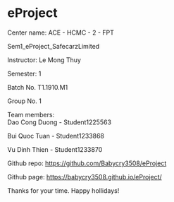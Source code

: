 # eProject
Center name: ACE - HCMC - 2 - FPT

Sem1_eProject_SafecarzLimited

Instructor:	Le Mong Thuy

Semester:	1

Batch No.	T1.1910.M1

Group No.	1

Team members:                    
Dao Cong Duong - Student1225563

Bui Quoc Tuan	- Student1233868

Vu Dinh Thien - Student1233870             


Github repo: https://github.com/Babycry3508/eProject

Github page: https://babycry3508.github.io/eProject/

Thanks for your time.
Happy hollidays!
